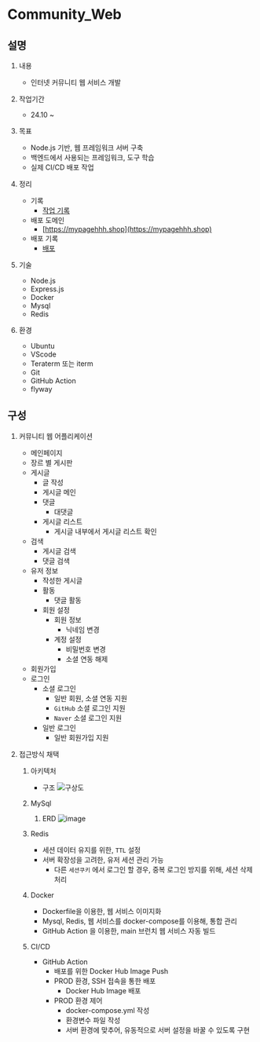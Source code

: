 # Community_Web

## 설명
1. 내용
    - 인터넷 커뮤니티 웹 서비스 개발
      
2. 작업기간
    - 24.10 ~ 

3. 목표
    - Node.js 기반, 웹 프레임워크 서버 구축
    - 백엔드에서 사용되는 프레임워크, 도구 학습
    - 실제 CI/CD 배포 작업

4. 정리
    - 기록
        - [작업 기록](https://evening-adapter-5d0.notion.site/1061a3736ea580208a14e89c080b27fe?v=fff1a3736ea581bcb55d000c37d1d778)
    - 배포 도메인
        - [https://mypagehhh.shop](https://mypagehhh.shop)
    - 배포 기록
        - [배포](https://evening-adapter-5d0.notion.site/1a51a3736ea5806eafa7cb69bb064b64)

5. 기술 
   - Node.js
   - Express.js
   - Docker
   - Mysql
   - Redis
6. 환경 
   - Ubuntu
   - VScode
   - Teraterm 또는 iterm
   - Git
   - GitHub Action
   - flyway

## 구성

1. 커뮤니티 웹 어플리케이션
    - 메인페이지
    - 장르 별 게시판
    - 게시글
        - 글 작성
        - 게시글 메인
        - 댓글
            - 대댓글
        - 게시글 리스트
            - 게시글 내부에서 게시글 리스트 확인
    - 검색
        - 게시글 검색
        - 댓글 검색
    - 유저 정보
        - 작성한 게시글
        - 활동
            - 댓글 활동
        - 회원 설정
          - 회원 정보
            - 닉네임 변경
          - 계정 설정
            - 비밀번호 변경
            - 소셜 연동 해제
    - 회원가입
    - 로그인
        - 소셜 로그인
            - 일반 회원, 소셜 연동 지원  
            - `GitHub` 소셜 로그인 지원
            - `Naver` 소셜 로그인 지원  
        - 일반 로그인
          - 일반 회원가입 지원

2. 접근방식 채택
         
    1. 아키텍처
       - 구조
         ![구상도](https://github.com/user-attachments/assets/f6f23a1f-9a37-4aee-b503-93619b302d37)

    2. MySql
       1. ERD
          ![image](https://github.com/user-attachments/assets/e26f4594-450b-4783-a8a8-edfbeec9f700)

    
    3. Redis
       - 세션 데이터 유지를 위한, `TTL` 설정
       - 서버 확장성을 고려한, 유저 세션 관리 가능
           - 다른 `세션쿠키` 에서 로그인 할 경우, 중복 로그인 방지를 위해, 세션 삭제 처리 
    4. Docker
       - Dockerfile을 이용한, 웹 서비스 이미지화
       - Mysql, Redis, 웹 서비스를 docker-compose를 이용해, 통합 관리
       - GitHub Action 을 이용한, main 브런치 웹 서비스 자동 빌드
    
    5. CI/CD
        - GitHub Action 
           - 배포를 위한 Docker Hub Image Push
           - PROD 환경, SSH 접속을 통한 배포
               - Docker Hub Image 배포
           - PROD 환경 제어
               - docker-compose.yml 작성
               - 환경변수 파일 작성
               - 서버 환경에 맞추어, 유동적으로 서버 설정을 바꿀 수 있도록 구현

